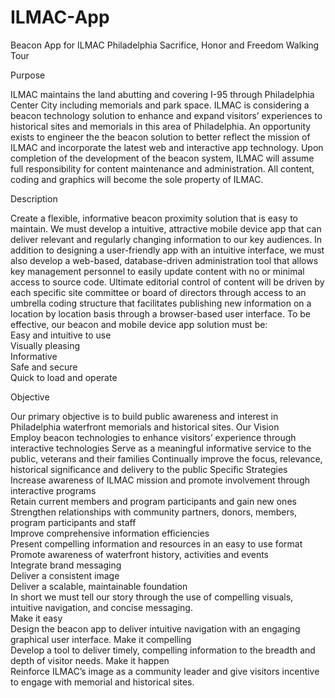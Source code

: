 # ILMAC-App
Beacon App for ILMAC Philadelphia Sacrifice, Honor and Freedom Walking Tour

Purpose

ILMAC maintains the land abutting and covering I-95 through Philadelphia Center City including memorials and park space.  ILMAC is considering a beacon technology solution to enhance and expand visitors’ experiences to historical sites and memorials in this area of Philadelphia.
An opportunity exists to engineer the the beacon solution to better reflect the mission of ILMAC and incorporate the latest web and interactive app technology.
Upon completion of the development of the beacon system, ILMAC will assume full responsibility for content maintenance and administration. All content, coding and graphics will become the sole property of ILMAC.

Description

Create a flexible, informative beacon proximity solution that is easy to maintain. We must develop a intuitive, attractive mobile device app that can deliver relevant and regularly changing information to our key audiences. In addition to designing a user-friendly app with an intuitive interface, we must also develop a web-based, database-driven administration tool that allows key management personnel to easily update content with no or minimal access to source code.
Ultimate editorial control of content will be driven by each specific site committee or board of directors through access to an umbrella coding structure that facilitates publishing new information on a location by location basis through a browser-based user interface.
To be effective, our beacon and mobile device app solution must be:<br>
Easy and intuitive to use<br>
Visually pleasing<br>
Informative<br>
Safe and secure<br>
Quick to load and operate<br>

Objective

Our primary objective is to build public awareness and interest in Philadelphia waterfront memorials and historical sites.
Our Vision<br>
Employ beacon technologies to enhance visitors’ experience through interactive technologies
Serve as a meaningful informative service to the public, veterans and their families
Continually improve the focus, relevance, historical significance and delivery to the public
Specific Strategies<br>
Increase awareness of ILMAC mission and promote involvement through interactive programs<br>
Retain current members and program participants and gain new ones<br>
Strengthen relationships with community partners, donors, members, program participants and staff<br>
Improve comprehensive information efficiencies<br>
Present compelling information and resources in an easy to use format<br>
Promote awareness of waterfront history, activities and events<br>
Integrate brand messaging<br>
Deliver a consistent image<br>
Deliver a scalable, maintainable foundation<br>
In short we must tell our story through the use of compelling visuals, intuitive navigation, and concise messaging.<br>
Make it easy<br>
Design the beacon app to deliver intuitive navigation with an engaging graphical user interface.
Make it compelling<br>
Develop a tool to deliver timely, compelling information to the breadth and depth of visitor needs.
Make it happen<br>
Reinforce ILMAC’s image as a community leader and give visitors incentive to engage with memorial and historical sites.
